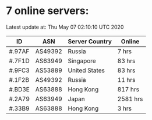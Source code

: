 # 7 online servers:

Latest update at: Thu May 07 02:10:10 UTC 2020

| ID | ASN | Server Country | Online |
| -- | --- | -------------- | ------ |
| #.97AF | AS49392 | Russia | 7 hrs |
| #.7F1D | AS63949 | Singapore | 83 hrs |
| #.9FC3 | AS53889 | United States | 83 hrs |
| #.1F2B | AS49392 | Russia | 11 hrs |
| #.BD3E | AS63888 | Hong Kong | 817 hrs |
| #.2A79 | AS63949 | Japan | 2581 hrs |
| #.33B9 | AS63888 | Hong Kong | 3 hrs |

